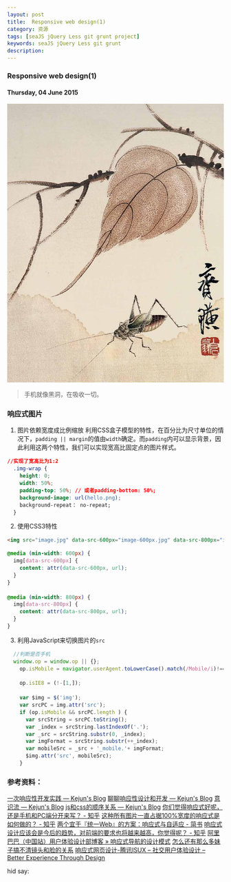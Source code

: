```yaml
---
layout: post
title:  Responsive web design(1)
category: 资源
tags: [seaJS jQuery Less git grunt project]
keywords: seaJS jQuery Less git grunt
description: 
---
```


### Responsive web design(1)

#### Thursday, 04 June 2015

![齐白石](/../../assets/img/resource/2015/qibaishi_10.jpg)

> 手机就像黑洞，在吸收一切。

### 响应式图片
1. 图片依赖宽度成比例缩放
利用CSS盒子模型的特性，在百分比为尺寸单位的情况下，`padding || margin`的值由`width`确定。而`padding`内可以显示背景，因此利用这两个特性，我们可以实现宽高比固定点的图片样式。

````css
//实现了宽高比为1:2
  .img-wrap {
    height: 0;
    width: 50%;
    padding-top: 50%; // 或者padding-bottom: 50%;
    background-image: url(hello.png);
    background-repeat： no-repeat;
  }
````

2. 使用CSS3特性

````html
<img src="image.jpg" data-src-600px="image-600px.jpg" data-src-800px="image-800px.jpg" alt="text">
````
````css
@media (min-width: 600px) {
  img[data-src-600px] {
    content: attr(data-src-600px, url);
  }
}

@media (min-width: 800px) {
  img[data-src-800px] {
    content: attr(data-src-800px, url);
  }
}

````

3. 利用JavaScript来切换图片的`src`

````javascript
  //判断是否手机
  window.op = window.op || {};
	op.isMobile = navigator.userAgent.toLowerCase().match(/Mobile/i)!==null;
	
	op.isIE8 = (!-[1,]);
	
	var $img = $('img');
	var srcPC = img.attr('src');
	if (op.isMobile && srcPC.length ) {
	  var srcString = srcPC.toString();
	  var _index = srcString.lastIndexOf('.');
	  var _src = srcString.substr(0, _index);
	  var imgFormat = srcString.substr(++_index);
	  var mobileSrc = _src + '_mobile.'+ imgFormat;
	  $img.attr('src', mobileSrc);
	}
````


### 参考资料：
[一次响应性开发实践 — Kejun's Blog](http://hikejun.com/blog/2012/08/30/%E4%B8%80%E6%AC%A1%E5%93%8D%E5%BA%94%E6%80%A7%E5%BC%80%E5%8F%91%E5%AE%9E%E8%B7%B5/)
[聊聊响应性设计和开发 — Kejun's Blog](http://hikejun.com/blog/2011/06/24/%E8%81%8A%E8%81%8A%E5%93%8D%E5%BA%94%E6%80%A7%E8%AE%BE%E8%AE%A1%E5%92%8C%E5%BC%80%E5%8F%91/)
[意识流 — Kejun's Blog](http://hikejun.com/blog/2012/07/23/%e6%84%8f%e8%af%86%e6%b5%81/)
[js和css的顺序关系 — Kejun's Blog](http://hikejun.com/blog/2012/02/02/js%e5%92%8ccss%e7%9a%84%e9%a1%ba%e5%ba%8f%e5%85%b3%e7%b3%bb/)
[你们觉得响应式好呢，还是手机和PC端分开来写？ - 知乎](http://www.zhihu.com/question/25836425)
[这种所有图片一直占据100%宽度的响应式是如何做的？ - 知乎](http://www.zhihu.com/question/20978898)
[两个宜于『统一Web』的方案：响应式与自适应 - 简书](http://www.jianshu.com/p/SkfFzt#)
[响应式设计应该会是今后的趋势，对前端的要求也将越来越高，你觉得呢？ - 知乎](http://www.zhihu.com/question/20155191)
[阿里巴巴（中国站）用户体验设计部博客 » 响应式导航的设计模式](http://www.aliued.cn/2015/01/05/%E5%93%8D%E5%BA%94%E5%BC%8F%E5%AF%BC%E8%88%AA%E7%9A%84%E8%AE%BE%E8%AE%A1%E6%A8%A1%E5%BC%8F.html#nav)
[怎么还有那么多妹子搞不清镜头和脸的关系](http://www.douban.com/group/topic/75945912/)
[响应式网页设计-腾讯ISUX – 社交用户体验设计 – Better Experience Through Design](http://isux.tencent.com/responsive-web-design.html)

hid say:
